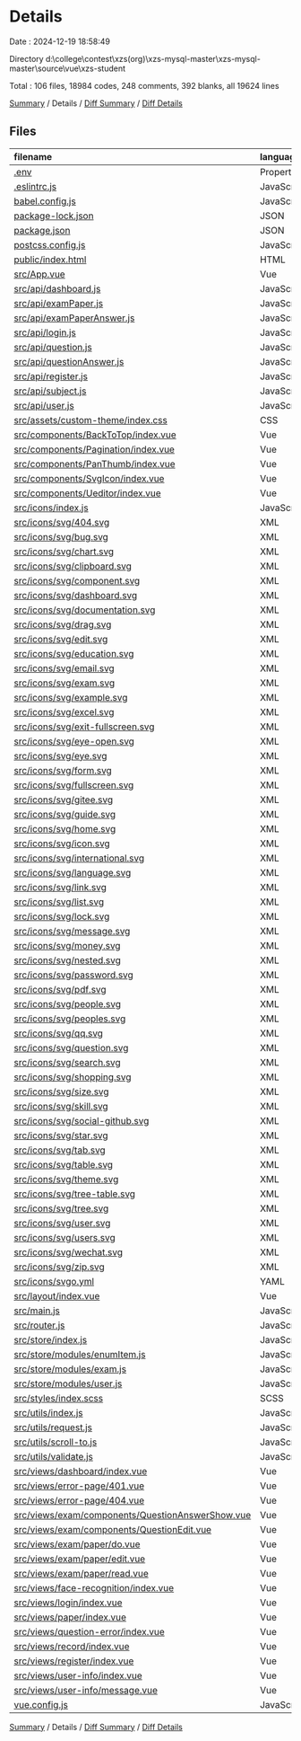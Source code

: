 # Details

Date : 2024-12-19 18:58:49

Directory d:\\college\\contest\\xzs(org)\\xzs-mysql-master\\xzs-mysql-master\\source\\vue\\xzs-student

Total : 106 files,  18984 codes, 248 comments, 392 blanks, all 19624 lines

[Summary](results.md) / Details / [Diff Summary](diff.md) / [Diff Details](diff-details.md)

## Files
| filename | language | code | comment | blank | total |
| :--- | :--- | ---: | ---: | ---: | ---: |
| [.env](/.env) | Properties | 1 | 0 | 1 | 2 |
| [.eslintrc.js](/.eslintrc.js) | JavaScript | 17 | 0 | 1 | 18 |
| [babel.config.js](/babel.config.js) | JavaScript | 5 | 0 | 1 | 6 |
| [package-lock.json](/package-lock.json) | JSON | 14,586 | 0 | 1 | 14,587 |
| [package.json](/package.json) | JSON | 65 | 0 | 1 | 66 |
| [postcss.config.js](/postcss.config.js) | JavaScript | 5 | 0 | 1 | 6 |
| [public/index.html](/public/index.html) | HTML | 41 | 10 | 5 | 56 |
| [src/App.vue](/src/App.vue) | Vue | 15 | 0 | 5 | 20 |
| [src/api/dashboard.js](/src/api/dashboard.js) | JavaScript | 5 | 0 | 2 | 7 |
| [src/api/examPaper.js](/src/api/examPaper.js) | JavaScript | 5 | 0 | 2 | 7 |
| [src/api/examPaperAnswer.js](/src/api/examPaperAnswer.js) | JavaScript | 7 | 0 | 2 | 9 |
| [src/api/login.js](/src/api/login.js) | JavaScript | 5 | 0 | 2 | 7 |
| [src/api/question.js](/src/api/question.js) | JavaScript | 3 | 0 | 2 | 5 |
| [src/api/questionAnswer.js](/src/api/questionAnswer.js) | JavaScript | 5 | 0 | 2 | 7 |
| [src/api/register.js](/src/api/register.js) | JavaScript | 4 | 0 | 2 | 6 |
| [src/api/subject.js](/src/api/subject.js) | JavaScript | 5 | 0 | 2 | 7 |
| [src/api/user.js](/src/api/user.js) | JavaScript | 10 | 0 | 2 | 12 |
| [src/assets/custom-theme/index.css](/src/assets/custom-theme/index.css) | CSS | 1 | 0 | 0 | 1 |
| [src/components/BackToTop/index.vue](/src/components/BackToTop/index.vue) | Vue | 119 | 4 | 7 | 130 |
| [src/components/Pagination/index.vue](/src/components/Pagination/index.vue) | Vue | 97 | 0 | 4 | 101 |
| [src/components/PanThumb/index.vue](/src/components/PanThumb/index.vue) | Vue | 128 | 0 | 13 | 141 |
| [src/components/SvgIcon/index.vue](/src/components/SvgIcon/index.vue) | Vue | 57 | 1 | 5 | 63 |
| [src/components/Ueditor/index.vue](/src/components/Ueditor/index.vue) | Vue | 58 | 4 | 4 | 66 |
| [src/icons/index.js](/src/icons/index.js) | JavaScript | 6 | 1 | 3 | 10 |
| [src/icons/svg/404.svg](/src/icons/svg/404.svg) | XML | 1 | 0 | 0 | 1 |
| [src/icons/svg/bug.svg](/src/icons/svg/bug.svg) | XML | 1 | 0 | 0 | 1 |
| [src/icons/svg/chart.svg](/src/icons/svg/chart.svg) | XML | 1 | 0 | 0 | 1 |
| [src/icons/svg/clipboard.svg](/src/icons/svg/clipboard.svg) | XML | 1 | 0 | 0 | 1 |
| [src/icons/svg/component.svg](/src/icons/svg/component.svg) | XML | 1 | 0 | 0 | 1 |
| [src/icons/svg/dashboard.svg](/src/icons/svg/dashboard.svg) | XML | 1 | 0 | 0 | 1 |
| [src/icons/svg/documentation.svg](/src/icons/svg/documentation.svg) | XML | 1 | 0 | 0 | 1 |
| [src/icons/svg/drag.svg](/src/icons/svg/drag.svg) | XML | 1 | 0 | 0 | 1 |
| [src/icons/svg/edit.svg](/src/icons/svg/edit.svg) | XML | 1 | 0 | 0 | 1 |
| [src/icons/svg/education.svg](/src/icons/svg/education.svg) | XML | 5 | 0 | 0 | 5 |
| [src/icons/svg/email.svg](/src/icons/svg/email.svg) | XML | 1 | 0 | 0 | 1 |
| [src/icons/svg/exam.svg](/src/icons/svg/exam.svg) | XML | 7 | 0 | 0 | 7 |
| [src/icons/svg/example.svg](/src/icons/svg/example.svg) | XML | 1 | 0 | 0 | 1 |
| [src/icons/svg/excel.svg](/src/icons/svg/excel.svg) | XML | 1 | 0 | 0 | 1 |
| [src/icons/svg/exit-fullscreen.svg](/src/icons/svg/exit-fullscreen.svg) | XML | 1 | 0 | 0 | 1 |
| [src/icons/svg/eye-open.svg](/src/icons/svg/eye-open.svg) | XML | 1 | 0 | 0 | 1 |
| [src/icons/svg/eye.svg](/src/icons/svg/eye.svg) | XML | 1 | 0 | 0 | 1 |
| [src/icons/svg/form.svg](/src/icons/svg/form.svg) | XML | 1 | 0 | 0 | 1 |
| [src/icons/svg/fullscreen.svg](/src/icons/svg/fullscreen.svg) | XML | 1 | 0 | 0 | 1 |
| [src/icons/svg/gitee.svg](/src/icons/svg/gitee.svg) | XML | 4 | 0 | 0 | 4 |
| [src/icons/svg/guide.svg](/src/icons/svg/guide.svg) | XML | 1 | 0 | 0 | 1 |
| [src/icons/svg/home.svg](/src/icons/svg/home.svg) | XML | 5 | 0 | 0 | 5 |
| [src/icons/svg/icon.svg](/src/icons/svg/icon.svg) | XML | 1 | 0 | 0 | 1 |
| [src/icons/svg/international.svg](/src/icons/svg/international.svg) | XML | 1 | 0 | 0 | 1 |
| [src/icons/svg/language.svg](/src/icons/svg/language.svg) | XML | 1 | 0 | 0 | 1 |
| [src/icons/svg/link.svg](/src/icons/svg/link.svg) | XML | 1 | 0 | 0 | 1 |
| [src/icons/svg/list.svg](/src/icons/svg/list.svg) | XML | 1 | 0 | 0 | 1 |
| [src/icons/svg/lock.svg](/src/icons/svg/lock.svg) | XML | 1 | 0 | 0 | 1 |
| [src/icons/svg/message.svg](/src/icons/svg/message.svg) | XML | 1 | 0 | 0 | 1 |
| [src/icons/svg/money.svg](/src/icons/svg/money.svg) | XML | 1 | 0 | 0 | 1 |
| [src/icons/svg/nested.svg](/src/icons/svg/nested.svg) | XML | 1 | 0 | 0 | 1 |
| [src/icons/svg/password.svg](/src/icons/svg/password.svg) | XML | 1 | 0 | 0 | 1 |
| [src/icons/svg/pdf.svg](/src/icons/svg/pdf.svg) | XML | 1 | 0 | 0 | 1 |
| [src/icons/svg/people.svg](/src/icons/svg/people.svg) | XML | 1 | 0 | 0 | 1 |
| [src/icons/svg/peoples.svg](/src/icons/svg/peoples.svg) | XML | 1 | 0 | 0 | 1 |
| [src/icons/svg/qq.svg](/src/icons/svg/qq.svg) | XML | 1 | 0 | 0 | 1 |
| [src/icons/svg/question.svg](/src/icons/svg/question.svg) | XML | 5 | 0 | 0 | 5 |
| [src/icons/svg/search.svg](/src/icons/svg/search.svg) | XML | 1 | 0 | 0 | 1 |
| [src/icons/svg/shopping.svg](/src/icons/svg/shopping.svg) | XML | 1 | 0 | 0 | 1 |
| [src/icons/svg/size.svg](/src/icons/svg/size.svg) | XML | 1 | 0 | 0 | 1 |
| [src/icons/svg/skill.svg](/src/icons/svg/skill.svg) | XML | 1 | 0 | 0 | 1 |
| [src/icons/svg/social-github.svg](/src/icons/svg/social-github.svg) | XML | 1 | 0 | 0 | 1 |
| [src/icons/svg/star.svg](/src/icons/svg/star.svg) | XML | 1 | 0 | 0 | 1 |
| [src/icons/svg/tab.svg](/src/icons/svg/tab.svg) | XML | 1 | 0 | 0 | 1 |
| [src/icons/svg/table.svg](/src/icons/svg/table.svg) | XML | 1 | 0 | 0 | 1 |
| [src/icons/svg/theme.svg](/src/icons/svg/theme.svg) | XML | 1 | 0 | 0 | 1 |
| [src/icons/svg/tree-table.svg](/src/icons/svg/tree-table.svg) | XML | 1 | 0 | 0 | 1 |
| [src/icons/svg/tree.svg](/src/icons/svg/tree.svg) | XML | 1 | 0 | 0 | 1 |
| [src/icons/svg/user.svg](/src/icons/svg/user.svg) | XML | 1 | 0 | 0 | 1 |
| [src/icons/svg/users.svg](/src/icons/svg/users.svg) | XML | 6 | 0 | 0 | 6 |
| [src/icons/svg/wechat.svg](/src/icons/svg/wechat.svg) | XML | 1 | 0 | 0 | 1 |
| [src/icons/svg/zip.svg](/src/icons/svg/zip.svg) | XML | 1 | 0 | 0 | 1 |
| [src/icons/svgo.yml](/src/icons/svgo.yml) | YAML | 5 | 13 | 5 | 23 |
| [src/layout/index.vue](/src/layout/index.vue) | Vue | 120 | 0 | 4 | 124 |
| [src/main.js](/src/main.js) | JavaScript | 42 | 3 | 11 | 56 |
| [src/router.js](/src/router.js) | JavaScript | 101 | 0 | 3 | 104 |
| [src/store/index.js](/src/store/index.js) | JavaScript | 14 | 4 | 6 | 24 |
| [src/store/modules/enumItem.js](/src/store/modules/enumItem.js) | JavaScript | 52 | 4 | 6 | 62 |
| [src/store/modules/exam.js](/src/store/modules/exam.js) | JavaScript | 33 | 2 | 6 | 41 |
| [src/store/modules/user.js](/src/store/modules/user.js) | JavaScript | 51 | 3 | 4 | 58 |
| [src/styles/index.scss](/src/styles/index.scss) | SCSS | 285 | 0 | 77 | 362 |
| [src/utils/index.js](/src/utils/index.js) | JavaScript | 251 | 98 | 26 | 375 |
| [src/utils/request.js](/src/utils/request.js) | JavaScript | 101 | 0 | 8 | 109 |
| [src/utils/scroll-to.js](/src/utils/scroll-to.js) | JavaScript | 39 | 15 | 5 | 59 |
| [src/utils/validate.js](/src/utils/validate.js) | JavaScript | 39 | 41 | 10 | 90 |
| [src/views/dashboard/index.vue](/src/views/dashboard/index.vue) | Vue | 162 | 25 | 12 | 199 |
| [src/views/error-page/401.vue](/src/views/error-page/401.vue) | Vue | 96 | 0 | 4 | 100 |
| [src/views/error-page/404.vue](/src/views/error-page/404.vue) | Vue | 222 | 0 | 4 | 226 |
| [src/views/exam/components/QuestionAnswerShow.vue](/src/views/exam/components/QuestionAnswerShow.vue) | Vue | 125 | 0 | 3 | 128 |
| [src/views/exam/components/QuestionEdit.vue](/src/views/exam/components/QuestionEdit.vue) | Vue | 81 | 0 | 3 | 84 |
| [src/views/exam/paper/do.vue](/src/views/exam/paper/do.vue) | Vue | 195 | 4 | 7 | 206 |
| [src/views/exam/paper/edit.vue](/src/views/exam/paper/edit.vue) | Vue | 150 | 0 | 5 | 155 |
| [src/views/exam/paper/read.vue](/src/views/exam/paper/read.vue) | Vue | 107 | 0 | 5 | 112 |
| [src/views/face-recognition/index.vue](/src/views/face-recognition/index.vue) | Vue | 69 | 8 | 8 | 85 |
| [src/views/login/index.vue](/src/views/login/index.vue) | Vue | 377 | 5 | 37 | 419 |
| [src/views/paper/index.vue](/src/views/paper/index.vue) | Vue | 87 | 0 | 4 | 91 |
| [src/views/question-error/index.vue](/src/views/question-error/index.vue) | Vue | 95 | 0 | 5 | 100 |
| [src/views/record/index.vue](/src/views/record/index.vue) | Vue | 122 | 0 | 4 | 126 |
| [src/views/register/index.vue](/src/views/register/index.vue) | Vue | 324 | 2 | 36 | 362 |
| [src/views/user-info/index.vue](/src/views/user-info/index.vue) | Vue | 170 | 0 | 5 | 175 |
| [src/views/user-info/message.vue](/src/views/user-info/message.vue) | Vue | 92 | 0 | 6 | 98 |
| [vue.config.js](/vue.config.js) | JavaScript | 49 | 1 | 3 | 53 |

[Summary](results.md) / Details / [Diff Summary](diff.md) / [Diff Details](diff-details.md)